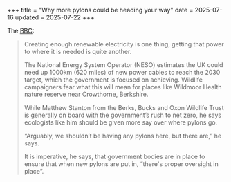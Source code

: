 +++
title = "Why more pylons could be heading your way"
date = 2025-07-16
updated = 2025-07-22
+++

The [BBC](https://www.bbc.co.uk/news/articles/c87d152ljvlo.amp):


> Creating enough renewable electricity is one thing, getting that power to where it is needed is quite another.
>
>The National Energy System Operator (NESO) estimates the UK could need up 1000km (620 miles) of new power cables to reach the 2030 target, which the government is focused on achieving.
Wildlife campaigners fear what this will mean for places like Wildmoor Health nature reserve near Crowthorne, Berkshire.
>
>While Matthew Stanton from the Berks, Bucks and Oxon Wildlife Trust is generally on board with the government’s rush to net zero, he says ecologists like him should be given more say over where pylons go.
>
>“Arguably, we shouldn’t be having any pylons here, but there are,” he says.
>
>It is imperative, he says, that government bodies are in place to ensure that when new pylons are put in, “there's proper oversight in place”.